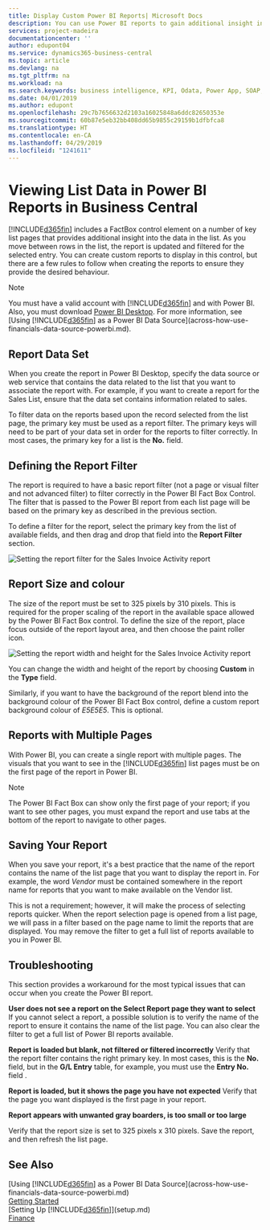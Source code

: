 ```yaml
---
title: Display Custom Power BI Reports| Microsoft Docs
description: You can use Power BI reports to gain additional insight into data in lists.
services: project-madeira
documentationcenter: ''
author: edupont04
ms.service: dynamics365-business-central
ms.topic: article
ms.devlang: na
ms.tgt_pltfrm: na
ms.workload: na
ms.search.keywords: business intelligence, KPI, Odata, Power App, SOAP, analysis
ms.date: 04/01/2019
ms.author: edupont
ms.openlocfilehash: 29c7b7656632d2103a16025848a6ddc82650353e
ms.sourcegitcommit: 60b87e5eb32bb408dd65b9855c29159b1dfbfca8
ms.translationtype: HT
ms.contentlocale: en-CA
ms.lasthandoff: 04/29/2019
ms.locfileid: "1241611"
---
```

# <a name="viewing-list-data-in-power-bi-reports-in-business-central"></a>Viewing List Data in Power BI Reports in Business Central 
[!INCLUDE[d365fin](includes/d365fin_md.md)] includes a FactBox control element on a number of key list pages that provides additional insight into the data in the list. As you move between rows in the list, the report is updated and filtered for the selected entry. You can create custom reports to display in this control, but there are a few rules to follow when creating the reports to ensure they provide the desired behaviour.  

> [!NOTE]  
>   You must have a valid account with [!INCLUDE[d365fin](includes/d365fin_md.md)] and with Power BI. Also, you must download [Power BI Desktop](https://powerbi.microsoft.com/en-us/desktop/). For more information, see [Using [!INCLUDE[d365fin](includes/d365fin_md.md)] as a Power BI Data Source](across-how-use-financials-data-source-powerbi.md).  

## <a name="report-data-set"></a>Report Data Set
When you create the report in Power BI Desktop, specify the data source or web service that contains the data related to the list that you want to associate the report with. For example, if you want to create a report for the Sales List, ensure that the data set contains information related to sales.  

To filter data on the reports based upon the record selected from the list page, the primary key must be used as a report filter. The primary keys will need to be part of your data set in order for the reports to filter correctly. In most cases, the primary key for a list is the **No.** field.  

## <a name="defining-the-report-filter"></a>Defining the Report Filter
The report is required to have a basic report filter (not a page or visual filter and not advanced filter) to filter correctly in the Power BI Fact Box Control. The filter that is passed to the Power BI report from each list page will be based on the primary key as described in the previous section.  

To define a filter for the report, select the primary key from the list of available fields, and then drag and drop that field into the **Report Filter** section.  

![Setting the report filter for the Sales Invoice Activity report](./media/across-how-use-powerbi-reports-factbox/financials-powerbi-report-filter.png)

## <a name="report-size-and-color"></a>Report Size and colour
The size of the report must be set to 325 pixels by 310 pixels. This is required for the proper scaling of the report in the available space allowed by the Power BI Fact Box control. To define the size of the report, place focus outside of the report layout area, and then choose the paint roller icon.

![Setting the report width and height for the Sales Invoice Activity report](./media/across-how-use-powerbi-reports-factbox/financials-powerbi-report-sizing.png)

You can change the width and height of the report by choosing **Custom** in the **Type** field.

Similarly, if you want to have the background of the report blend into the background colour of the Power BI Fact Box control, define a custom report background colour of *E5E5E5*. This is optional.  

## <a name="reports-with-multiple-pages"></a>Reports with Multiple Pages
With Power BI, you can create a single report with multiple pages. The visuals that you want to see in the [!INCLUDE[d365fin](includes/d365fin_md.md)] list pages must be on the first page of the report in Power BI.  

> [!NOTE]  
>  The Power BI Fact Box can show only the first page of your report; if you want to see other pages, you must expand the report and use tabs at the bottom of the report to navigate to other pages.  

## <a name="saving-your-report"></a>Saving Your Report

When you save your report, it's a best practice that the name of the report contains the name of the list page that you want to display the report in. For example, the word *Vendor* must be contained somewhere in the report name for reports that you want to make available on the Vendor list.  

This is not a requirement; however, it will make the process of selecting reports quicker. When the report selection page is opened from a list page, we will pass in a filter based on the page name to limit the reports that are displayed.  You may remove the filter to get a full list of reports available to you in Power BI.  

## <a name="troubleshooting"></a>Troubleshooting
This section provides a workaround for the most typical issues that can occur when you create the Power BI report.  

**User does not see a report on the Select Report page they want to select** If you cannot select a report, a possible solution is to verify the name of the report to ensure it contains the name of the list page. You can also clear the filter to get a full list of Power BI reports available.  

**Report is loaded but blank, not filtered or filtered incorrectly** Verify that the report filter contains the right primary key. In most cases, this is the **No.** field, but in the **G/L Entry** table, for example, you must use the **Entry No.** field  .

**Report is loaded, but it shows the page you have not expected** Verify that the page you want displayed is the first page in your report.  

**Report appears with unwanted gray boarders, is too small or too large**

Verify that the report size is set to 325 pixels x 310 pixels. Save the report, and then refresh the list page.  

## <a name="see-also"></a>See Also
[Using [!INCLUDE[d365fin](includes/d365fin_md.md)] as a Power BI Data Source](across-how-use-financials-data-source-powerbi.md)  
[Getting Started](product-get-started.md)    
[Setting Up [!INCLUDE[d365fin](includes/d365fin_md.md)]](setup.md)    
[Finance](finance.md)  
